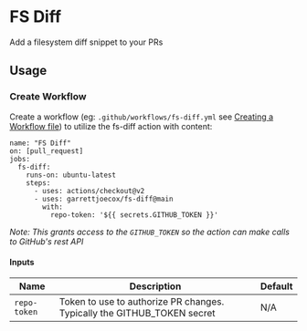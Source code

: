 # FS Diff

Add a filesystem diff snippet to your PRs

## Usage

### Create Workflow

Create a workflow (eg: `.github/workflows/fs-diff.yml` see [Creating a Workflow file](https://help.github.com/en/articles/configuring-a-workflow#creating-a-workflow-file)) to utilize the fs-diff action with content:

```
name: "FS Diff"
on: [pull_request]
jobs:
  fs-diff:
    runs-on: ubuntu-latest
    steps:
      - uses: actions/checkout@v2
      - uses: garrettjoecox/fs-diff@main
        with:
          repo-token: '${{ secrets.GITHUB_TOKEN }}'
```

_Note: This grants access to the `GITHUB_TOKEN` so the action can make calls to GitHub's rest API_

#### Inputs

| Name | Description | Default |
| - | - | - |
| `repo-token` | Token to use to authorize PR changes. Typically the GITHUB_TOKEN secret | N/A |
